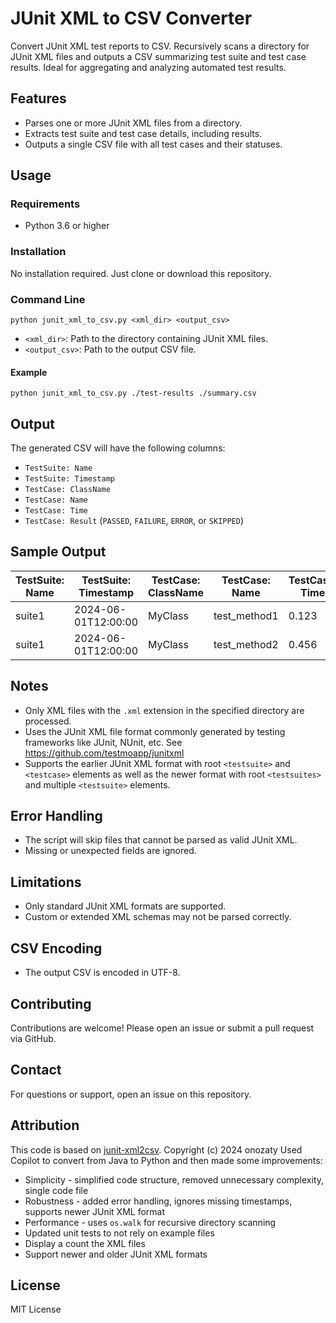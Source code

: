 # JUnit XML to CSV Converter

Convert JUnit XML test reports to CSV. Recursively scans a directory for JUnit XML files and outputs a CSV summarizing test suite and test case results. Ideal for aggregating and analyzing automated test results.

## Features

- Parses one or more JUnit XML files from a directory.
- Extracts test suite and test case details, including results.
- Outputs a single CSV file with all test cases and their statuses.

## Usage

### Requirements

- Python 3.6 or higher

### Installation

No installation required. Just clone or download this repository.

### Command Line
`python junit_xml_to_csv.py <xml_dir> <output_csv>`

- `<xml_dir>`: Path to the directory containing JUnit XML files.
- `<output_csv>`: Path to the output CSV file.

#### Example
`python junit_xml_to_csv.py ./test-results ./summary.csv`


## Output

The generated CSV will have the following columns:

- `TestSuite: Name`
- `TestSuite: Timestamp`
- `TestCase: ClassName`
- `TestCase: Name`
- `TestCase: Time`
- `TestCase: Result` (`PASSED`, `FAILURE`, `ERROR`, or `SKIPPED`)

## Sample Output

| TestSuite: Name | TestSuite: Timestamp | TestCase: ClassName | TestCase: Name | TestCase: Time | TestCase: Result |
|-----------------|---------------------|---------------------|----------------|----------------|------------------|
| suite1          | 2024-06-01T12:00:00 | MyClass             | test_method1   | 0.123          | PASSED           |
| suite1          | 2024-06-01T12:00:00 | MyClass             | test_method2   | 0.456          | FAILURE          |

## Notes

- Only XML files with the `.xml` extension in the specified directory are processed.
- Uses the JUnit XML file format commonly generated by testing frameworks like JUnit, NUnit, etc. See https://github.com/testmoapp/junitxml
- Supports the earlier JUnit XML format with root `<testsuite>` and `<testcase>` elements as well as the newer format with root `<testsuites>` and multiple `<testsuite>` elements.

## Error Handling

- The script will skip files that cannot be parsed as valid JUnit XML.
- Missing or unexpected fields are ignored.

## Limitations

- Only standard JUnit XML formats are supported.
- Custom or extended XML schemas may not be parsed correctly.

## CSV Encoding

- The output CSV is encoded in UTF-8.

## Contributing

Contributions are welcome! Please open an issue or submit a pull request via GitHub.

## Contact

For questions or support, open an issue on this repository.

## Attribution

This code is based on [junit-xml2csv](https://github.com/onozaty/junit-xml2csv).
Copyright (c) 2024 onozaty
Used Copilot to convert from Java to Python and then made some improvements:
* Simplicity - simplified code structure, removed unnecessary complexity, single code file
* Robustness - added error handling, ignores missing timestamps, supports newer JUnit XML format
* Performance - uses `os.walk` for recursive directory scanning
* Updated unit tests to not rely on example files
* Display a count the XML files
* Support newer and older JUnit XML formats

## License

MIT License
